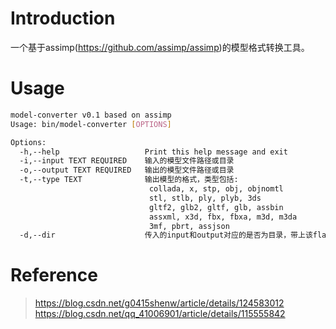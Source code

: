 # Introduction

一个基于assimp(https://github.com/assimp/assimp)的模型格式转换工具。

# Usage

```sh
model-converter v0.1 based on assimp
Usage: bin/model-converter [OPTIONS]

Options:
  -h,--help                   Print this help message and exit
  -i,--input TEXT REQUIRED    输入的模型文件路径或目录
  -o,--output TEXT REQUIRED   输出的模型文件路径或目录
  -t,--type TEXT              输出模型的格式，类型包括:
                               collada, x, stp, obj, objnomtl
                               stl, stlb, ply, plyb, 3ds
                               gltf2, glb2, gltf, glb, assbin 
                               assxml, x3d, fbx, fbxa, m3d, m3da
                               3mf, pbrt, assjson
  -d,--dir                    传入的input和output对应的是否为目录，带上该flag说明是目录
```

# Reference 
> https://blog.csdn.net/g0415shenw/article/details/124583012
> https://blog.csdn.net/qq_41006901/article/details/115555842